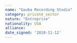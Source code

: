 ```yaml
---
name: "Gauba Recording Studio"
category: private_sector
nature: "Entreprise"
nationality: USA
alliance: 
date_signed: '2018-11-12'
---
```

    